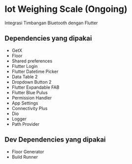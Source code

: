 # Iot Weighing Scale (Ongoing)

Integrasi Timbangan Bluetooth dengan Flutter

## Dependencies yang dipakai
- GetX
- Floor
- Shared preferences
- Flutter Login
- Flutter Datetime Picker
- Data Table 2
- Dropdown Button 2
- Flutter Expandable FAB
- Flutter Blue Pulus
- Permission Handler
- App Settings
- Connectivity Plus
- Dio
- Logger
- Path Provider

## Dev Dependencies yang dipakai
- Floor Generator
- Build Runner
